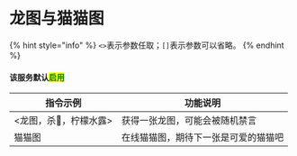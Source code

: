 # 龙图与猫猫图

{% hint style="info" %}
`<>`表示参数任取；`[]`表示参数可以省略。
{% endhint %}

#### 该服务默认<mark style="color:green;">启用</mark>

| 指令示例          | 功能说明               |
| ------------- | ------------------ |
| <龙图，杀🐎，柠檬水露> | 获得一张龙图，可能会被随机禁言    |
| 猫猫图           | 在线猫猫图，期待下一张是可爱的猫猫吧 |
